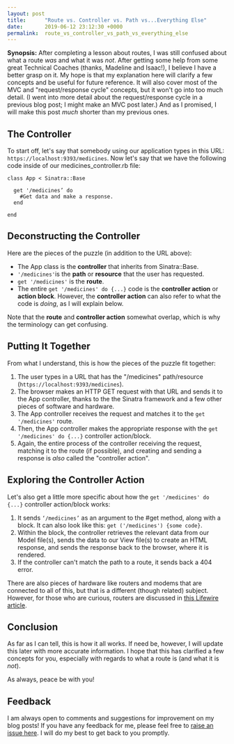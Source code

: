 ```yaml
---
layout: post
title:      "Route vs. Controller vs. Path vs...Everything Else"
date:       2019-06-12 23:12:30 +0000
permalink:  route_vs_controller_vs_path_vs_everything_else
---
```



**Synopsis:** After completing a lesson about routes, I was still confused about what a route *was* and what it was *not*. After getting some help from some great Technical Coaches (thanks, Madeline and Isaac!), I believe I have a better grasp on it. My hope is that my explanation here will clarify a few concepts and be useful for future reference. It will also cover most of the MVC and "request/response cycle" concepts, but it won't go into too much detail. (I went into more detail about the request/response cycle in a previous blog post; I might make an MVC post later.) And as I promised, I will make this post *much* shorter than my previous ones.

## The Controller

To start off, let's say that somebody using our application types in this URL: `https://localhost:9393/medicines`. Now let's say that we have the following code inside of our medicines_controller.rb file:

```
class App < Sinatra::Base

  get '/medicines’ do
    #Get data and make a response.
  end
	
end
```

## Deconstructing the Controller

Here are the pieces of the puzzle (in addition to the URL above):

* The App class is the **controller** that inherits from Sinatra::Base.
* `'/medicines'`is the **path** or **resource** that the user has requested.
* `get '/medicines'` is the **route**.
* The entire `get '/medicines' do {...}` code is the **controller action** or **action block**. However, the **controller action** can also refer to what the code is *doing*, as I will explain below. 

Note that the **route** and **controller action** somewhat overlap, which is why the terminology can get confusing.

## Putting It Together

From what I understand, this is how the pieces of the puzzle fit together:

1. The user types in a URL that has the "/medicines" path/resource (`https://localhost:9393/medicines`).
2. The browser makes an HTTP GET request with that URL and sends it to the App controller, thanks to the the Sinatra framework and a few other pieces of software and hardware.
3. The App controller receives the request and matches it to the `get '/medicines'` route.
4. Then, the App controller makes the appropriate response with the `get '/medicines' do {...}` controller action/block.
5. Again, the entire process of the controller receiving the request, matching it to the route (if possible), and creating and sending a response is *also* called the "controller action".

## Exploring the Controller Action

Let's also get a little more specific about how the `get '/medicines' do {...}` controller action/block works:

1. It sends `‘/medicines’` as an argument to the #get method, along with a block. It can also look like this: `get ('/medicines') {some code}`.
2. Within the block, the controller retrieves the relevant data from our Model file(s), sends the data to our View file(s) to create an HTML response, and sends the response back to the browser, where it is rendered.
3. If the controller can't match the path to a route, it sends back a 404 error.

There are also pieces of hardware like routers and modems that are connected to all of this, but that is a different (though related) subject. However, for those who are curious, routers are discussed in [this Lifewire article](https://www.lifewire.com/what-is-a-router-2618162).

## Conclusion

As far as I can tell, this is how it all works. If need be, however, I will update this later with more accurate information. I hope that this has clarified a few concepts for you, especially with regards to what a route is (and what it is *not*).

As always, peace be with you!

## Feedback

I am always open to comments and suggestions for improvement on my blog posts! If you have any feedback for me, please feel free to [raise an issue here](https://github.com/Sdcrouse/Sdcrouse.github.io). I will do my best to get back to you promptly.
